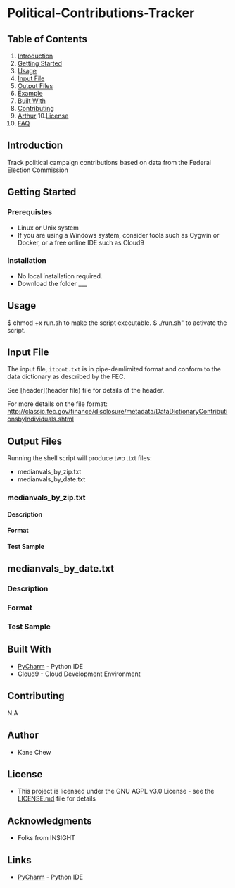 # Political-Contributions-Tracker

## Table of Contents
1. [Introduction](README.md#introduction)
2. [Getting Started](README.md#challenge-summary)
3. [Usage](README.md#details-of-challenge)
4. [Input File](README.md#input-file)
5. [Output Files](README.md#output-files)
6. [Example](README.md#example)
7. [Built With](README.md#writing-clean-scalable-and-well-tested-code)
8. [Contributing](README.md#repo-directory-structure)
9. [Arthur](README.md#testing-your-directory-structure-and-output-format)
10.[License](README.md#instructions-to-submit-your-solution)
11. [FAQ](README.md#faq)

## Introduction
Track political campaign contributions based on data from the Federal Election Commission

## Getting Started

### Prerequistes

* Linux or Unix system
* If you are using a Windows system, consider tools such as Cygwin or Docker, or a free online IDE such as Cloud9

### Installation

* No local installation required. 
* Download the folder ___  

## Usage

$ chmod +x run.sh to make the script executable.
$ ./run.sh" to activate the script.

## Input File
The input file, `itcont.txt` is in pipe-demlimited format and conform to the data dictionary as described by the FEC.

See [header](header file) file for details of the header.

For more details on the file format:
http://classic.fec.gov/finance/disclosure/metadata/DataDictionaryContributionsbyIndividuals.shtml

## Output Files
Running the shell script will produce two .txt files:

* medianvals_by_zip.txt
* medianvals_by_date.txt

### medianvals_by_zip.txt

#### Description

#### Format

#### Test Sample

## medianvals_by_date.txt

### Description

### Format

### Test Sample

## Built With

* [PyCharm](https://www.jetbrains.com/pycharm/) - Python IDE
* [Cloud9](https://c9.io/) - Cloud Development Environment

## Contributing

N.A

## Author

* Kane Chew

## License

* This project is licensed under the GNU AGPL v3.0 License - see the [LICENSE.md](LICENSE) file for details

## Acknowledgments

* Folks from INSIGHT

## Links

* [PyCharm](https://www.jetbrains.com/pycharm/) - Python IDE



